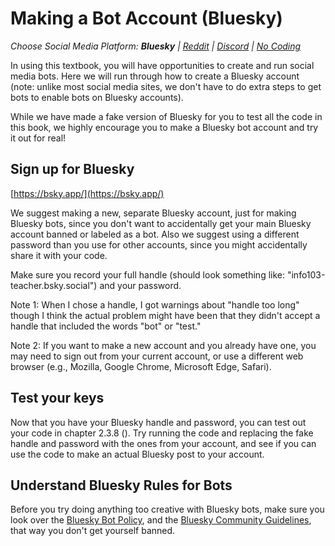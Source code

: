 # Making a Bot Account (Bluesky)
_Choose Social Media Platform: __Bluesky__ | <a href='../../reddit/appendix/making_bot_account.html'>Reddit</a> | <a href='../../discord/appendix/making_bot_account.html'>Discord</a> | <a href='../../nocode/appendix/making_bot_account.html'>No Coding</a>_


In using this textbook, you will have opportunities to create and run social media bots. Here we will run through how to create a Bluesky account (note: unlike most social media sites, we don't have to do extra steps to get bots to enable bots on Bluesky accounts).

While we have made a fake version of Bluesky for you to test all the code in this book, we highly encourage you to make a Bluesky bot account and try it out for real!

## Sign up for Bluesky
[https://bsky.app/](https://bsky.app/)

We suggest making a new, separate Bluesky account, just for making Bluesky bots, since you don't want to accidentally get your main Bluesky account banned or labeled as a bot. Also we suggest using a different password than you use for other accounts, since you might accidentally share it with your code.

Make sure you record your full handle (should look something like: "info103-teacher.bsky.social") and your password.

Note 1: When I chose a handle, I got warnings about "handle too long" though I think the actual problem might have been that they didn't accept a handle that included the words "bot" or "test."

Note 2: If you want to make a new account and you already have one, you may need to sign out from your current account, or use a different web browser (e.g., Mozilla, Google Chrome, Microsoft Edge, Safari).


##  Test your keys
Now that you have your Bluesky handle and password, you can test out your code in chapter 2.3.8 ([](../ch02_definitions/03_automation/08_demo.ipynb)). Try running the code and replacing the fake handle and password with the ones from your account, and see if you can use the code to make an actual Bluesky post to your account.

## Understand Bluesky Rules for Bots
Before you try doing anything too creative with Bluesky bots, make sure you look over the [Bluesky Bot Policy](https://docs.bsky.app/docs/starter-templates/bots#rate-limits--respecting-other-users), and the [Bluesky Community Guidelines](https://bsky.social/about/support/community-guidelines), that way you don't get yourself banned.

